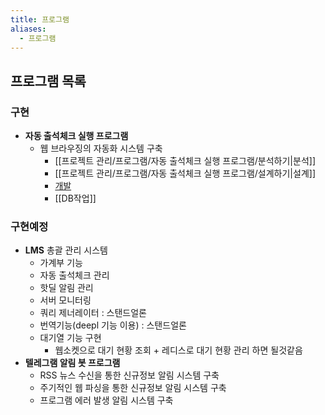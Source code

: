 ```yaml
---
title: 프로그램
aliases:
  - 프로그램
---
```

## 프로그램 목록
### 구현
- **자동 출석체크 실행 프로그램**  
	- 웹 브라우징의 자동화 시스템 구축
		- [[프로젝트 관리/프로그램/자동 출석체크 실행 프로그램/분석하기|분석]]
		- [[프로젝트 관리/프로그램/자동 출석체크 실행 프로그램/설계하기|설계]]
		- [개발](https://github.com/freerer2/attendance_app)
		- [[DB작업]]
	
### 구현예정
- **LMS**  총괄 관리 시스템
	- 가계부 기능
	- 자동 출석체크 관리
	- 핫딜 알림 관리
	- 서버 모니터링
	- 쿼리 제너레이터 : 스탠드얼론
	- 번역기능(deepl 기능 이용) : 스탠드얼론
	- 대기열 기능 구현
		- 웹소켓으로 대기 현황 조회 + 레디스로 대기 현황 관리 하면 될것같음
- **텔레그램 알림 봇 프로그램**  
	- RSS 뉴스 수신을 통한 신규정보 알림 시스템 구축
	- 주기적인 웹 파싱을 통한 신규정보 알림 시스템 구축
	- 프로그램 에러 발생 알림 시스템 구축